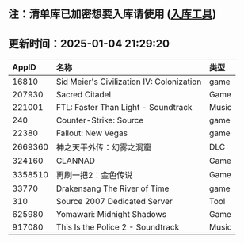 ## 注：清单库已加密想要入库请使用 ([入库工具](https://github.com/BlankTMing/ManifestAutoUpdate/releases))

## 更新时间：2025-01-04 21:29:20
| AppID | 名称 | 类型  |
| :-------------------- | :----------------------------- | :----------- |
| 16810 | Sid Meier's Civilization IV: Colonization| game |
| 207930 | Sacred Citadel| Game |
| 221001 | FTL: Faster Than Light - Soundtrack| Music |
| 240 | Counter-Strike: Source| game |
| 22380 | Fallout: New Vegas| game |
| 2669360 | 神之天平外传：幻雾之洞窟| DLC |
| 324160 | CLANNAD| Game |
| 3358510 | 再刷一把2：金色传说| Game |
| 33770 | Drakensang The River of Time| game |
| 310 | Source 2007 Dedicated Server| Tool |
| 625980 | Yomawari: Midnight Shadows| Game |
| 917080 | This Is the Police 2 - Soundtrack| Music |
